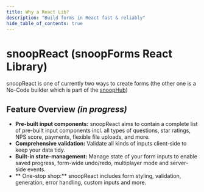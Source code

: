 ```yaml
---
title: Why a React Lib?
description: "Build forms in React fast & reliably"
hide_table_of_contents: true
---
```


# snoopReact (snoopForms React Library)

snoopReact is one of currently two ways to create forms (the other one is a No-Code builder which is part of the [snoopHub](/category/snoopHub))

## Feature Overview _(in progress)_

- **Pre-built input components:** snoopReact aims to contain a complete list of pre-built input components incl. all types of questions, star ratings, NPS score, payments, flexible file uploads, and more.
- **Comprehensive validation:** Validate all kinds of inputs client-side to keep your data tidy.
- **Built-in state-management:** Manage state of your form inputs to enable saved progress, form-wide undo/redo, multiplayer mode and server-side events.
- ** One-stop shop:** snoopReact includes form styling, validation, generation, error handling, custom inputs and more.
